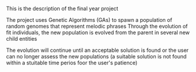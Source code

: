 This is the description of the final year project

The project uses Genetic Algorithms (GAs) to spawn a population of random genomes that represent melodic phrases
Through the evolution of fit individuals, the new population is evolved from the parent in several new child entities

The evolution will continue until an acceptable solution is found or the user can no longer assess the new populations (a suitable solution is not found within a stuitable time perios foor the user's patience)
